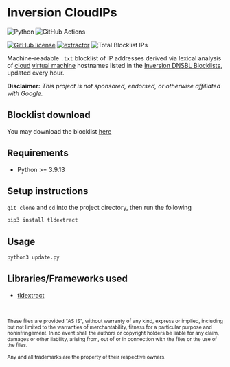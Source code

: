 # Inversion CloudIPs

![Python](https://img.shields.io/badge/Python-FFD43B?style=for-the-badge&logo=python&logoColor=blue)
![GitHub Actions](https://img.shields.io/badge/GitHub_Actions-2088FF?style=for-the-badge&logo=github-actions&logoColor=white)

[![GitHub license](https://img.shields.io/badge/LICENSE-BSD--3--CLAUSE-GREEN?style=for-the-badge)](LICENSE)
[![extractor](https://img.shields.io/github/workflow/status/elliotwutingfeng/Inversion-CloudIPs/extractor?label=SCRAPER&style=for-the-badge)](https://github.com/elliotwutingfeng/Inversion-CloudIPs/actions/workflows/update.yml)
<img src="https://img.shields.io/tokei/lines/github/elliotwutingfeng/Inversion-CloudIPs?label=Total%20Blocklist%20IPs&style=for-the-badge" alt="Total Blocklist IPs"/>

Machine-readable `.txt` blocklist of IP addresses derived via lexical analysis of [cloud](https://en.wikipedia.org/wiki/Cloud_computing) [virtual machine](https://en.wikipedia.org/wiki/Virtual_machine) hostnames listed in the [Inversion DNSBL Blocklists](https://github.com/elliotwutingfeng/Inversion-DNSBL-Blocklists), updated every hour.

**Disclaimer:** _This project is not sponsored, endorsed, or otherwise affiliated with Google._

## Blocklist download

You may download the blocklist [here](ips.txt?raw=1)

## Requirements

-   Python >= 3.9.13

## Setup instructions

`git clone` and `cd` into the project directory, then run the following

```bash
pip3 install tldextract
```

## Usage

```bash
python3 update.py
```

## Libraries/Frameworks used

-   [tldextract](https://github.com/john-kurkowski/tldextract)

&nbsp;

<sup>These files are provided "AS IS", without warranty of any kind, express or implied, including but not limited to the warranties of merchantability, fitness for a particular purpose and noninfringement. In no event shall the authors or copyright holders be liable for any claim, damages or other liability, arising from, out of or in connection with the files or the use of the files.</sup>

<sub>Any and all trademarks are the property of their respective owners.</sub>

